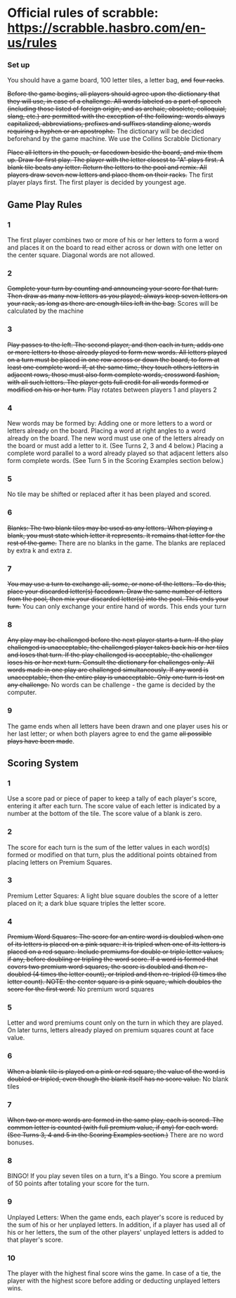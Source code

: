 # Official rules of scrabble: https://scrabble.hasbro.com/en-us/rules 

### Set up
You should have a game board, 100 letter tiles, a letter bag, ~~and~~ ~~four racks~~.

~~Before the game begins, all players should agree upon the dictionary that they will use, in case of a challenge. All words labeled as a part of speech (including those listed of foreign origin, and as archaic, obsolete, colloquial, slang, etc.) are permitted with the exception of the following: words always capitalized, abbreviations, prefixes and suffixes standing alone, words requiring a hyphen or an apostrophe.~~
The dictionary will be decided beforehand by the game machine. We use the Collins Scrabble Dictionary

~~Place all letters in the pouch, or facedown beside the board, and mix them up. Draw for first play. The player with the letter closest to "A" plays first. A blank tile beats any letter. Return the letters to the pool and remix. All players draw seven new letters and place them on their racks.~~
The first player plays first. The first player is decided by youngest age. 

## Game Play Rules
### 1
The first player combines two or more of his or her letters to form a word and places it on the board to read either across or down with one letter on the center square. Diagonal words are not allowed.
### 2
~~Complete your turn by counting and announcing your score for that turn. Then draw as many new letters as you played; always keep seven letters on your rack, as long as there are enough tiles left in the bag.~~
Scores will be calculated by the machine
### 3
~~Play passes to the left. The second player, and then each in turn, adds one or more letters to those already played to form new words. All letters played on a turn must be placed in one row across or down the board, to form at least one complete word. If, at the same time, they touch others letters in adjacent rows, those must also form complete words, crossword fashion, with all such letters. The player gets full credit for all words formed or modified on his or her turn.~~
Play rotates between players 1 and players 2
### 4
New words may be formed by:
Adding one or more letters to a word or letters already on the board.
Placing a word at right angles to a word already on the board. The new word must use one of the letters already on the board or must add a letter to it. (See Turns 2, 3 and 4 below.)
Placing a complete word parallel to a word already played so that adjacent letters also form complete words. (See Turn 5 in the Scoring Examples section below.)
### 5
No tile may be shifted or replaced after it has been played and scored.
### 6
~~Blanks: The two blank tiles may be used as any letters. When playing a blank, you must state which letter it represents. It remains that letter for the rest of the game.~~
There are no blanks in the game. The blanks are replaced by extra k and extra z.
### 7
~~You may use a turn to exchange all, some, or none of the letters. To do this, place your discarded letter(s) facedown. Draw the same number of letters from the pool, then mix your discarded letter(s) into the pool. This ends your turn.~~
You can only exchange your entire hand of words. This ends your turn
### 8
~~Any play may be challenged before the next player starts a turn. If the play challenged is unacceptable, the challenged player takes back his or her tiles and loses that turn. If the play challenged is acceptable, the challenger loses his or her next turn. Consult the dictionary for challenges only. All words made in one play are challenged simultaneously. If any word is unacceptable, then the entire play is unacceptable. Only one turn is lost on any challenge.~~
No words can be challenge - the game is decided by the computer. 
### 9
The game ends when all letters have been drawn and one player uses his or her last letter; or when both players agree to end the game ~~all possible plays have been made~~.

## Scoring System

### 1
Use a score pad or piece of paper to keep a tally of each player's score, entering it after each turn. The score value of each letter is indicated by a number at the bottom of the tile. The score value of a blank is zero.
### 2
The score for each turn is the sum of the letter values in each word(s) formed or modified on that turn, plus the additional points obtained from placing letters on Premium Squares.
### 3
Premium Letter Squares: A light blue square doubles the score of a letter placed on it; a dark blue square triples the letter score.
### 4
~~Premium Word Squares: The score for an entire word is doubled when one of its letters is placed on a pink square: it is tripled when one of its letters is placed on a red square. Include premiums for double or triple letter values, if any, before doubling or tripling the word score. If a word is formed that covers two premium word squares, the score is doubled and then re-doubled (4 times the letter count), or tripled and then re-tripled (9 times the letter count). NOTE: the center square is a pink square, which doubles the score for the first word.~~
No premium word squares
### 5
Letter and word premiums count only on the turn in which they are played. On later turns, letters already played on premium squares count at face value.
### 6
~~When a blank tile is played on a pink or red square, the value of the word is doubled or tripled, even though the blank itself has no score value.~~
No blank tiles
### 7
~~When two or more words are formed in the same play, each is scored. The common letter is counted (with full premium value, if any) for each word. (See Turns 3, 4 and 5 in the Scoring Examples section.)~~
There are no word bonuses. 
### 8
BINGO! If you play seven tiles on a turn, it's a Bingo. You score a premium of 50 points after totaling your score for the turn.
### 9
Unplayed Letters: When the game ends, each player's score is reduced by the sum of his or her unplayed letters. In addition, if a player has used all of his or her letters, the sum of the other players' unplayed letters is added to that player's score.
### 10
The player with the highest final score wins the game. In case of a tie, the player with the highest score before adding or deducting unplayed letters wins.